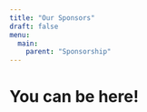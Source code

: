 ```yaml
---
title: "Our Sponsors"
draft: false
menu:
  main:
    parent: "Sponsorship"
---
```



# You can be here!
